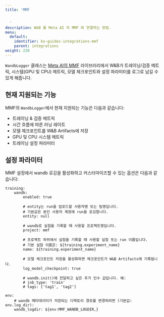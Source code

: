 ```yaml
---
title: 'MMF


  '
description: W&B 를 Meta AI 의 MMF 와 연결하는 방법.
menu:
  default:
    identifier: ko-guides-integrations-mmf
    parent: integrations
weight: 220
---
```


`WandbLogger` 클래스는 [Meta AI의 MMF](https://github.com/facebookresearch/mmf) 라이브러리에서 W&B가 트레이닝/검증 메트릭, 시스템(GPU 및 CPU) 메트릭, 모델 체크포인트와 설정 파라미터를 로그로 남길 수 있게 해줍니다.

## 현재 지원되는 기능

MMF의 `WandbLogger`에서 현재 지원되는 기능은 다음과 같습니다:

* 트레이닝 & 검증 메트릭
* 시간 흐름에 따른 러닝 레이트
* 모델 체크포인트를 W&B Artifacts에 저장
* GPU 및 CPU 시스템 메트릭
* 트레이닝 설정 파라미터

## 설정 파라미터

MMF 설정에서 wandb 로깅을 활성화하고 커스터마이즈할 수 있는 옵션은 다음과 같습니다:

```
training:
    wandb:
        enabled: true
        
        # entity는 run을 업로드할 사용자명 또는 팀명입니다.
        # 기본값은 본인 사용자 계정에 run을 로깅합니다.
        entity: null
        
        # wandb로 실험을 기록할 때 사용할 프로젝트명입니다.
        project: mmf
        
        # 프로젝트 하위에서 실험을 기록할 때 사용할 실험 또는 run 이름입니다.
        # 기본 실험 이름은: ${training.experiment_name}
        name: ${training.experiment_name}
        
        # 모델 체크포인트 저장을 활성화하면 체크포인트가 W&B Artifacts에 기록됩니다.
        log_model_checkpoint: true
        
        # wandb.init()에 전달하고 싶은 추가 인수 값입니다. 예:
        # job_type: 'train'
        # tags: ['tag1', 'tag2']
        
env:
    # wandb 메타데이터가 저장되는 디렉토리 경로를 변경하려면 (기본값: env.log_dir):
    wandb_logdir: ${env:MMF_WANDB_LOGDIR,}
```